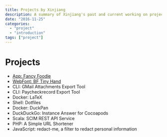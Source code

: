 ```yaml
---
title: Projects by Xinjiang 
description: A summary of Xinjiang's past and current working on projects
date: "2016-11-25"
categories:
  - "project"
  - "introduction"
tags: ["project"]
---
```


# Projects

- [App: Fancy Foodie](/projects/fancy-foodie-app)
- [WebFont: BF Tiny Hand](/projects/bf-tiny-hand-font)
- CLI: GMail Attachments Export Tool
- CLI: Paycheckrecord Export Tool
- Docker: LaTeX 
- Shell: Dotfiles
- Docker: DuckPan
- DuckDuckGo: Instance Answer for Cocoapods
- Scala: SCIM REST API Service
- PHP: A Simple URL Shortener
- JavaScript: redact-me, a filter to redact personal information
